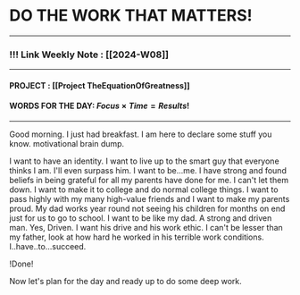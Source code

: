 
# DO THE WORK THAT MATTERS!

--- 
### !!! Link Weekly Note : [[2024-W08]]
---
#### PROJECT : [[Project TheEquationOfGreatness]]
#### WORDS FOR THE DAY: $Focus \times Time = Results!$
---

Good morning. 
I just had breakfast. I am here to declare some stuff you know. motivational brain dump.

I want to have an identity. 
I want to live up to the smart guy that everyone thinks I am. 
I'll even surpass him. 
I want to be...me. 
I have strong and found beliefs in being grateful for all my parents have done for me. 
I can't let them down.
I want to make it to college and do normal college things. 
I want to pass highly with my many high-value friends and I want to make my parents proud. 
My dad works year round not seeing his children for months on end just for us to go to school.
I want to be like my dad.
A strong and driven man. 
Yes, Driven. I want his drive and his work ethic. 
I can't be lesser than my father, look at how hard he worked in his terrible work conditions. 
I..have..to...succeed. 

!Done! 

Now let's plan for the day and ready up to do some deep work. 








